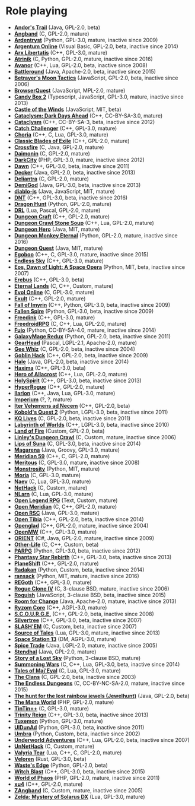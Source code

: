 [comment]: # (autogenerated content, do not edit)
# Role playing

- **[Andor's Trail](andors_trail.md)** (Java, GPL-2.0, beta)
- **[Angband](angband.md)** (C, GPL-2.0, mature)
- **[Ardentryst](ardentryst.md)** (Python, GPL-3.0, mature, inactive since 2009)
- **[Argentum Online](argentum_online.md)** (Visual Basic, GPL-2.0, beta, inactive since 2014)
- **[Arx Libertatis](arx_libertatis.md)** (C++, GPL-3.0, mature)
- **[Atrinik](atrinik.md)** (C, Python, GPL-2.0, mature, inactive since 2016)
- **[Avanor](avanor.md)** (C++, Lua, GPL-2.0, beta, inactive since 2008)
- **[Battleround](battleround.md)** (Java, Apache-2.0, beta, inactive since 2015)
- **[Betrayer's Moon Tactics](betrayer_moon_tactics.md)** (JavaScript, GPL-2.0, beta, inactive since 2006)
- **[BrowserQuest](browserquest.md)** (JavaScript, MPL-2.0, mature)
- **[Candy Box 2](candy_box2.md)** (Typescript, JavaScript, GPL-3.0, mature, inactive since 2013)
- **[Castle of the Winds](castle_of_the_winds.md)** (JavaScript, MIT, beta)
- **[Cataclysm: Dark Days Ahead](cataclysm_dark_days_ahead.md)** (C++, CC-BY-SA-3.0, mature)
- **[Cataclysm](cataclysm.md)** (C++, CC-BY-SA-3, beta, inactive since 2012)
- **[Catch Challenger](catch_challenger.md)** (C++, GPL-3.0, mature)
- **[Choria](choria.md)** (C++, C, Lua, GPL-3.0, mature)
- **[Classic Blades of Exile](blades_of_exile.md)** (C++, GPL-2.0, mature)
- **[Crossfire](crossfire.md)** (C, Java, GPL-2.0, mature)
- **[Daimonin](daimonin.md)** (C, GPL-2.0, mature)
- **[DarkCity](darkcity.md)** (PHP, GPL-3.0, mature, inactive since 2012)
- **[Dawn](dawn.md)** (C++, GPL-3.0, beta, inactive since 2011)
- **[Decker](decker.md)** (Java, GPL-2.0, beta, inactive since 2013)
- **[Deliantra](deliantra.md)** (C, GPL-2.0, mature)
- **[DemiGod](demigod.md)** (Java, GPL-3.0, beta, inactive since 2013)
- **[diablo-js](diablo_js.md)** (Java, JavaScript, MIT, mature)
- **[DNT](dnt.md)** (C++, GPL-3.0, beta, inactive since 2016)
- **[Dragon Hunt](dragon_hunt.md)** (Python, GPL-2.0, mature)
- **[DRL](drl.md)** (Lua, Pascal, GPL-2.0, mature)
- **[Dungeon Craft](dungeon_craft.md)** (C++, GPL-2.0, mature)
- **[Dungeon Crawl Stone Soup](dungeon_crawl_stone_soup.md)** (C++, Lua, GPL-2.0, mature)
- **[Dungeon Hero](dungeon_hero.md)** (Java, MIT, mature)
- **[Dungeon Monkey Eternal](dungeon_monkey_eternal.md)** (Python, GPL-2.0, mature, inactive since 2016)
- **[Dungeon Quest](dungeon_quest.md)** (Java, MIT, mature)
- **[Egoboo](egoboo.md)** (C++, C, GPL-3.0, mature, inactive since 2015)
- **[Endless Sky](endless_sky.md)** (C++, GPL-3.0, mature)
- **[Eos, Dawn of Light: A Space Opera](eos_dawn_of_light.md)** (Python, MIT, beta, inactive since 2007)
- **[Erebus](erebus.md)** (C++, GPL-3.0, beta)
- **[Eternal Lands](eternal_lands.md)** (C, C++, Custom, mature)
- **[Evol Online](evol_online.md)** (C, GPL-3.0, mature)
- **[Exult](exult.md)** (C++, GPL-2.0, mature)
- **[Fall of Imyrin](fall_of_imiryn.md)** (C++, Python, GPL-3.0, beta, inactive since 2009)
- **[Fallen Spire](fallen_spire.md)** (Python, GPL-3.0, beta, inactive since 2009)
- **[Freedink](freedink.md)** (C++, GPL-3.0, mature)
- **[FreedroidRPG](freedroid.md)** (C, C++, Lua, GPL-2.0, mature)
- **[Fujo](fujo.md)** (Python, CC-BY-SA-4.0, mature, inactive since 2014)
- **[GalaxyMage Redux](galaxymage_redux.md)** (Python, GPL-2.0, beta, inactive since 2011)
- **[GearHead](gearhead.md)** (Pascal, LGPL-2.1, Apache-2.0, mature)
- **[Gee Whiz](geewhiz.md)** (C, GPL-2.0, beta, inactive since 2004)
- **[Goblin Hack](goblin_hack.md)** (C++, GPL-2.0, beta, inactive since 2009)
- **[Hale](hale.md)** (Java, GPL-2.0, beta, inactive since 2014)
- **[Haxima](haxima.md)** (C++, GPL-3.0, beta)
- **[Hero of Allacrost](hero_of_allacrost.md)** (C++, Lua, GPL-2.0, mature)
- **[HolySpirit](holyspirit.md)** (C++, GPL-3.0, beta, inactive since 2013)
- **[HyperRogue](hyperrogue.md)** (C++, GPL-2.0, mature)
- **[Ilarion](ilarion.md)** (C++, Java, Lua, GPL-3.0, mature)
- **[Imperium](imperium.md)** (?, ?, mature)
- **[Iter Vehemens ad Necem](iter_vehemens_ad_necem.md)** (C++, GPL-2.0, beta)
- **[Kobold's Quest 2](kobolds_quest_2.md)** (Python, LGPL-3.0, beta, inactive since 2011)
- **[KQ Lives](kq_lives.md)** (C, GPL-2.0, beta, inactive since 2011)
- **[Labyrinth of Worlds](labyrinth_of_worlds.md)** (C++, LGPL-3.0, beta, inactive since 2010)
- **[Land of Fire](land_of_fire.md)** (Custom, GPL-2.0, beta)
- **[Linley's Dungeon Crawl](linleys_dungeon_crawl.md)** (C, Custom, mature, inactive since 2006)
- **[Lips of Suna](lips_of_suna.md)** (C, GPL-3.0, beta, inactive since 2014)
- **[Magarena](magarena.md)** (Java, Groovy, GPL-3.0, mature)
- **[Meridian 59](meridian59.md)** (C++, C, GPL-2.0, mature)
- **[Meritous](meritous.md)** (C, GPL-3.0, mature, inactive since 2008)
- **[Monstrosity](monstrosity.md)** (Python, MIT, mature)
- **[Moria](moria.md)** (C, GPL-3.0, mature)
- **[Naev](naev.md)** (C, Lua, GPL-3.0, mature)
- **[NetHack](nethack.md)** (C, Custom, mature)
- **[NLarn](nlarn.md)** (C, Lua, GPL-3.0, mature)
- **[Open Legend RPG](open_legend_rpg.md)** (Text, Custom, mature)
- **[Open Meridian](open_meridian.md)** (C, C++, GPL-2.0, mature)
- **[Open RSC](open_rsc.md)** (Java, GPL-3.0, mature)
- **[Open Tibia](open_tibia.md)** (C++, GPL-2.0, beta, inactive since 2014)
- **[Openglad](openglad.md)** (C++, GPL-2.0, mature, inactive since 2004)
- **[OpenMW](open_mw.md)** (C++, GPL-3.0, mature)
- **[ORIENT](orient.md)** (C#, Java, GPL-2.0, mature, inactive since 2009)
- **[Other-Life](other_life.md)** (C, C++, Custom, beta)
- **[PARPG](parpg.md)** (Python, GPL-3.0, beta, inactive since 2012)
- **[Phantasy Star Rebirth](phantasy.md)** (C++, GPL-3.0, beta, inactive since 2013)
- **[PlaneShift](planeshift.md)** (C++, GPL-2.0, mature)
- **[Radakan](radakan.md)** (Python, Custom, beta, inactive since 2014)
- **[ransack](ransack.md)** (Python, MIT, mature, inactive since 2016)
- **[REGoth](regoth.md)** (C++, GPL-3.0, mature)
- **[Rogue Clone IV](rogue_clone_iv.md)** (C, 3-clause BSD, mature, inactive since 2006)
- **[Roguish](roguish.md)** (JavaScript, 3-clause BSD, beta, inactive since 2015)
- **[Room for Change](room_for_change.md)** (Java, Apache-2.0, mature, inactive since 2013)
- **[Ryzom Core](ryzom_core.md)** (C++, AGPL-3.0, mature)
- **[S.C.O.U.R.G.E.](scourge.md)** (C++, GPL-2.0, beta, inactive since 2008)
- **[Silvertree](silvertree.md)** (C++, GPL-3.0, beta, inactive since 2007)
- **[SLASH'EM](slash_em.md)** (C, Custom, beta, inactive since 2007)
- **[Source of Tales](source_of_tales.md)** (Lua, GPL-3.0, mature, inactive since 2013)
- **[Space Station 13](space_station_13.md)** (DM, AGPL-3.0, mature)
- **[Spice Trade](spice_trade.md)** (Java, LGPL-2.0, mature, inactive since 2005)
- **[Stendhal](stendhal.md)** (Java, GPL-2.0, mature)
- **[Story of a Lost Sky](story_of_a_lost_sky.md)** (Python, 3-clause BSD, mature)
- **[Summoning Wars](summoming_wars.md)** (C, C++, Lua, GPL-3.0, beta, inactive since 2014)
- **[Tales of Maj'Eyal](tales_of_maj_eyal.md)** (C, Lua, GPL-3.0, mature)
- **[The Clans](the_clans.md)** (C, GPL-2.0, beta, inactive since 2003)
- **[The Endless Dungeons](endless_dungeons.md)** (C, CC-BY-NC-SA-2.0, mature, inactive since 2015)
- **[The hunt for the lost rainbow jewels (Jewelhunt)](jewelhunt.md)** (Java, GPL-2.0, beta)
- **[The Mana World](mana_world.md)** (PHP, GPL-2.0, mature)
- **[TinTin++](tintinpp.md)** (C, GPL-3.0, mature)
- **[Trinity Reign](trinity_reign.md)** (C++, GPL-3.0, beta, inactive since 2013)
- **[Tuxemon](tuxemon.md)** (Python, GPL-3.0, mature)
- **[UlDunAd](uidunad.md)** (Python, GPL-3.0, beta, inactive since 2011)
- **[Umbra](umbra.md)** (Python, Custom, beta, inactive since 2002)
- **[Underworld Adventures](underworld_adventures.md)** (C++, Lua, GPL-2.0, beta, inactive since 2007)
- **[UnNetHack](unnethack.md)** (C, Custom, mature)
- **[Valyria Tear](valyria_tear.md)** (Lua, C++, C, GPL-2.0, mature)
- **[Veloren](veloren.md)** (Rust, GPL-3.0, beta)
- **[Waste's Edge](wastes_edge.md)** (Python, GPL-2.0, beta)
- **[Witch Blast](witch_blast.md)** (C++, GPL-3.0, beta, inactive since 2015)
- **[World of Phaos](world_of_phaos.md)** (PHP, GPL-2.0, mature, inactive since 2011)
- **[xu4](xu4.md)** (C++, GPL-2.0, mature)
- **[ZAngband](zangband.md)** (C, Custom, mature, inactive since 2005)
- **[Zelda: Mystery of Solarus DX](zelda_mystery_of_solarus_dx.md)** (Lua, GPL-3.0, mature)